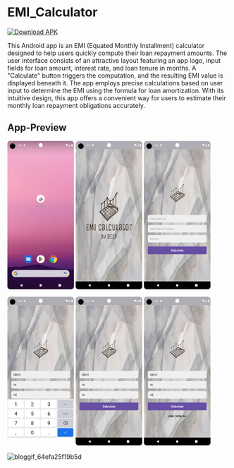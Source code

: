 # EMI_Calculator
<!--  [![Download APK](https://img.shields.io/badge/Download-APK-blue)](https://drive.google.com/file/d/1ppSPygjqXZ3SNAAFb5pgB-mrGQvbXD3a/view?usp=sharing) -->

[![Download APK](https://img.shields.io/badge/Download-APK-blue)](https://github.com/deepbajud/EMI_Calculator/blob/master/app/app-debug.apk)




This Android app is an EMI (Equated Monthly Installment) calculator designed to help users quickly compute their loan repayment amounts. The user interface consists of an attractive layout featuring an app logo, input fields for loan amount, interest rate, and loan tenure in months. A "Calculate" button triggers the computation, and the resulting EMI value is displayed beneath it. The app employs precise calculations based on user input to determine the EMI using the formula for loan amortization. With its intuitive design, this app offers a convenient way for users to estimate their monthly loan repayment obligations accurately.

## App-Preview
 <img 
  width="30%"
  src="1.png"/>
<img 
  width="30%"
  src="2.png"/>
<img 
  width="30%"
  src="3.png"/>

<img 
  width="30%"
  src="4.png"/>
  <img 
  width="30%"
  src="5.png"/>
<img 
  width="30%"
  src="6.png"/>

![bloggif_64efa25f19b5d](https://github.com/deepbajud/EMI_Calculator/assets/118447327/be39662f-429f-4020-a062-0ec3febf3a86)

